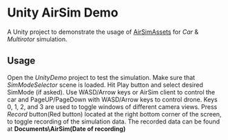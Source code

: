 # Unity AirSim Demo

A Unity project to demonstrate the usage of [AirSimAssets](https://github.com/Microsoft/AirSim/tree/master/Unity/UnityDemo) for *Car* & *Multirotor* simulation.

## Usage

Open the *UnityDemo* project to test the simulation.
Make sure that *SimModeSelector* scene is loaded.
Hit Play button and select desired SimMode (if asked).
Use WASD/Arrow keys or AirSim client to control the car and PageUP/PageDown with WASD/Arrow keys to control drone.
Keys 0, 1, 2, and 3 are used to toggle windows of different camera views.
Press *Record* button(Red button) located at the right bottom corner of the screen, to toggle recording of the simulation data. The recorded data can be found at **Documents\AirSim\(Date of recording)**
